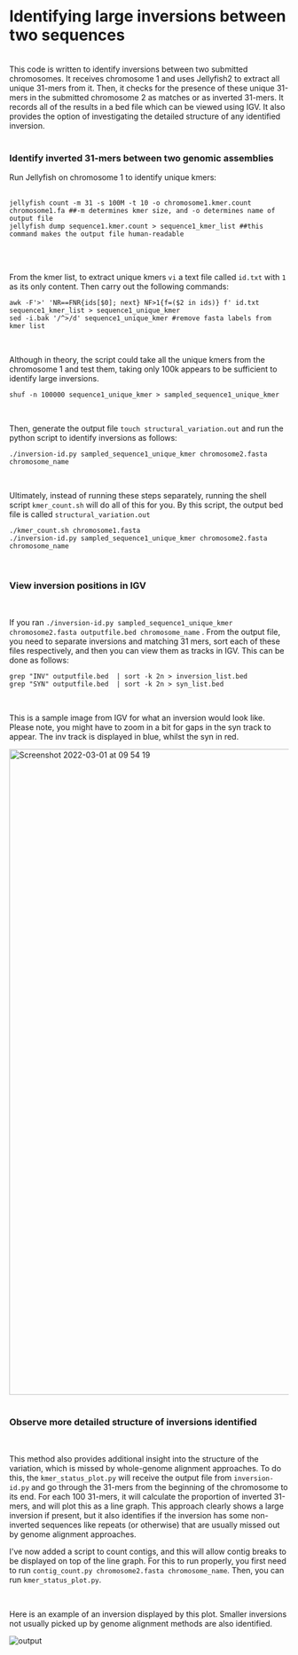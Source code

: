 # Identifying large inversions between two sequences
<br />
This code is written to identify inversions between two submitted chromosomes. It receives chromosome 1 and uses Jellyfish2 to extract all unique 31-mers from it. Then, it checks for the presence of these unique 31-mers in the submitted chromosome 2 as matches or as inverted 31-mers. It records all of the results in a bed file which can be viewed using IGV. It also provides the option of investigating the detailed structure of any identified inversion. 

<br />
<br />

### Identify inverted 31-mers between two genomic assemblies

Run Jellyfish on chromosome 1 to identify unique kmers:
<br />
<br />

```
jellyfish count -m 31 -s 100M -t 10 -o chromosome1.kmer.count chromosome1.fa ##-m determines kmer size, and -o determines name of output file
jellyfish dump sequence1.kmer.count > sequence1_kmer_list ##this command makes the output file human-readable
```
<br />
<br />

From the kmer list, to extract unique kmers `vi` a text file called ` id.txt ` with `1` as its only content. Then carry out the following commands:

```
awk -F'>' 'NR==FNR{ids[$0]; next} NF>1{f=($2 in ids)} f' id.txt sequence1_kmer_list > sequence1_unique_kmer
sed -i.bak '/^>/d' sequence1_unique_kmer #remove fasta labels from kmer list
```

<br />

Although in theory, the script could take all the unique kmers from the chromosome 1 and test them, taking only 100k appears to be sufficient to identify large inversions.

```
shuf -n 100000 sequence1_unique_kmer > sampled_sequence1_unique_kmer
```

<br />

Then, generate the output file `touch structural_variation.out` and run the python script to identify inversions as follows:

```
./inversion-id.py sampled_sequence1_unique_kmer chromosome2.fasta chromosome_name
```

<br />

Ultimately, instead of running these steps separately, running the shell script `kmer_count.sh` will do all of this for you. By this script, the output bed file is called `structural_variation.out`

```
./kmer_count.sh chromosome1.fasta 
./inversion-id.py sampled_sequence1_unique_kmer chromosome2.fasta chromosome_name
```

<br />

### View inversion positions in IGV

<br />

If you ran `./inversion-id.py sampled_sequence1_unique_kmer chromosome2.fasta outputfile.bed chromosome_name` . From the output file, you need to separate inversions and matching 31 mers, sort each of these files respectively, and then you can view them as tracks in IGV. This can be done as follows: 

```
grep "INV" outputfile.bed  | sort -k 2n > inversion_list.bed
grep "SYN" outputfile.bed  | sort -k 2n > syn_list.bed
```


<br />

This is a sample image from IGV for what an inversion would look like. Please note, you might have to zoom in a bit for gaps in the syn track to appear. The inv track is displayed in blue, whilst the syn in red.

<img width="1165" alt="Screenshot 2022-03-01 at 09 54 19" src="https://user-images.githubusercontent.com/92156267/156146772-f78902e7-b12d-4a30-ab6d-9daf512be4d7.png">

<br />
<br />

### Observe more detailed structure of inversions identified
<br />

This method also provides additional insight into the structure of the variation, which is missed by whole-genome alignment approaches. To do this, the `kmer_status_plot.py` will receive the output file from `inversion-id.py` and go through the 31-mers from the beginning of the chromosome to its end. For each 100 31-mers, it will calculate the proportion of inverted 31-mers, and will plot this as a line graph. This approach clearly shows a large inversion if present, but it also identifies if the inversion has some non-inverted sequences like repeats (or otherwise) that are usually missed out by genome alignment approaches.

I've now added a script to count contigs, and this will allow contig breaks to be displayed on top of the line graph. For this to run properly, you first need to run `contig_count.py chromosome2.fasta chromosome_name`. Then, you can run `kmer_status_plot.py`.

<br />

Here is an example of an inversion displayed by this plot. Smaller inversions not usually picked up by genome alignment methods are also identified.

![output](https://user-images.githubusercontent.com/92156267/156162889-7cbad62d-027c-4b05-9035-ea29c4bbf5fb.png)
 



